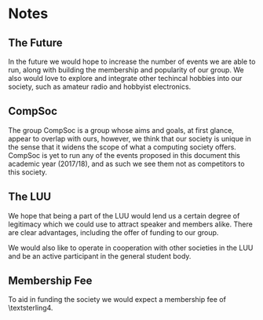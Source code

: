 # Notes

## The Future

In the future we would hope to increase the number of events we are able to run, along with building the membership and popularity of our group.
We also would love to explore and integrate other techincal hobbies into our society, such as amateur radio and hobbyist electronics.

## CompSoc

The group CompSoc is a group whose aims and goals, at first glance, appear to overlap with ours, however, we think that our society is unique in the sense that it widens the scope of what a computing society offers.
CompSoc is yet to run any of the events proposed in this document this academic year (2017/18), and as such we see them not as competitors to this society.

## The LUU

We hope that being a part of the LUU would lend us a certain degree of legitimacy which we could use to attract speaker and members alike.
There are clear advantages, including the offer of funding to our group.

We would also like to operate in cooperation with other societies in the LUU and be an active participant in the general student body.

## Membership Fee

To aid in funding the society we would expect a membership fee of \textsterling4.
